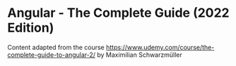 # Angular - The Complete Guide (2022 Edition)
Content adapted from the course https://www.udemy.com/course/the-complete-guide-to-angular-2/ by Maximilian Schwarzmüller